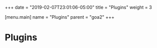 +++
date = "2019-02-07T23:01:06-05:00"
title = "Plugins"
weight = 3

[menu.main]
name = "Plugins"
parent = "goa2"
+++

# Plugins
